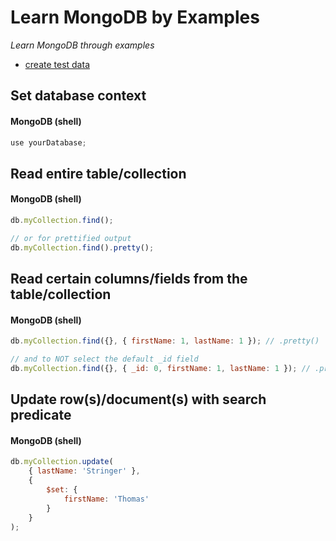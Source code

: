 # Learn MongoDB by Examples

*Learn MongoDB  through examples*

- [create test data](/test-data/test-data.js)

## Set database context

#### MongoDB (shell)

```javascript
use yourDatabase;
```

## Read entire table/collection

#### MongoDB (shell)

```javascript
db.myCollection.find();

// or for prettified output
db.myCollection.find().pretty();
```

## Read certain columns/fields from the table/collection

#### MongoDB (shell)

```javascript
db.myCollection.find({}, { firstName: 1, lastName: 1 }); // .pretty()

// and to NOT select the default _id field
db.myCollection.find({}, { _id: 0, firstName: 1, lastName: 1 }); // .pretty()
```

## Update row(s)/document(s) with search predicate

#### MongoDB (shell)

```javascript
db.myCollection.update(
    { lastName: 'Stringer' }, 
    { 
        $set: { 
            firstName: 'Thomas' 
        } 
    }
);
```